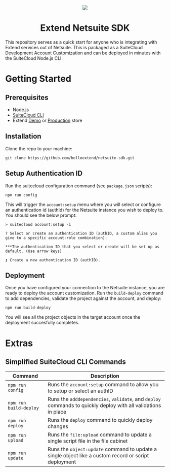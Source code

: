 <p align="center">
  <img src="https://helloextend-static-assets.s3.amazonaws.com/extend-shield-logo.png" />
  <h1 align="center">Extend Netsuite SDK</h1>
</p>

This repository serves as a quick start for anyone who is integrating with Extend services out of Netsuite. This is packaged as a SuiteCloud Development Account Customization and can be deployed in minutes with the SuiteCloud Node.js CLI.

# Getting Started
## Prerequisites
- Node.js
- [SuiteCloud CLI](https://github.com/oracle/netsuite-suitecloud-sdk/tree/master/packages/node-cli)
- Extend [Demo](https://demo.merchants.extend.com/login) or [Production](https://merchants.extend.com/login) store

## Installation
Clone the repo to your machine:
```
git clone https://github.com/helloextend/netsuite-sdk.git
```
## Setup Authentication ID
Run the suitecloud configuration command (see `package.json` scripts):
```
npm run config
```
This will trigger the `account:setup` menu where you will select or configure an authentication id (authId) for the Netsuite instance you wish to deploy to. You should see the below prompt:
```
> suitecloud account:setup -i

? Select or create an authentication ID (authID, a custom alias you give to a specific account-role combination):

***The authentication ID that you select or create will be set up as default. (Use arrow keys)

❯ Create a new authentication ID (authID).
```
## Deployment
Once you have configured your connection to the Netsuite instance, you are ready to deploy the account customization. Run the `build-deploy` command to add dependencies, validate the project against the account, and deploy:
```
npm run build-deploy
```
You will see all the project objects in the target account once the deployment succesfully completes.

# Extras
## Simplified SuiteCloud CLI Commands
Command | Description
------- | -----------
`npm run config` | Runs the `account:setup` command to allow you to setup or select an authID
`npm run build-deploy` | Runs the `adddependencies`, `validate`, and `deploy` commands to quickly deploy with all validations in place
`npm run deploy` | Runs the `deploy` command to quickly deploy changes
`npm run upload` | Runs the `file:upload` command to update a single script file in the file cabinet
`npm run update` | Runs the `object:update` command to update a single object like a custom record or script deployment
